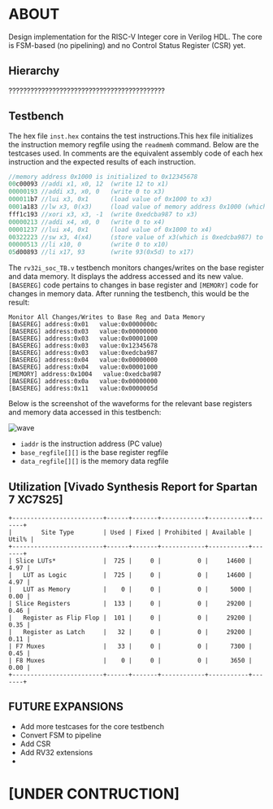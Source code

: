 # ABOUT
Design implementation for the RISC-V Integer core in Verilog HDL. The core is FSM-based (no pipelining) and no Control Status Register (CSR) yet.
 
## Hierarchy   
???????????????????????????????????????????  

## Testbench
The hex file `inst.hex` contains the test instructions.This hex file initializes the instruction memory regfile using the `readmemh` command. Below are the testcases used. In comments are the equivalent assembly code of each hex instruction and the expected results of each instruction.

```verilog
//memory address 0x1000 is initialized to 0x12345678
00c00093 //addi x1, x0, 12  (write 12 to x1)
00000193 //addi x3, x0, 0   (write 0 to x3)
000011b7 //lui x3, 0x1      (load value of 0x1000 to x3)
0001a183 //lw x3, 0(x3)     (load value of memory address 0x1000 (which is 0x12345678) to x3) 
fff1c193 //xori x3, x3, -1  (write 0xedcba987 to x3)
00000213 //addi x4, x0, 0   (write 0 to x4)
00001237 //lui x4, 0x1      (load value of 0x1000 to x4)
00322223 //sw x3, 4(x4)     (store value of x3(which is 0xedcba987) to memory address 0x1000+4 or 0x1004
00000513 //li x10, 0        (write 0 to x10)
05d00893 //li x17, 93       (write 93(0x5d) to x17)
```
The `rv32i_soc_TB.v` testbench monitors changes/writes on the base register and data memory. It displays the address accessed and its new value. `[BASEREG]` code pertains to changes in base register and `[MEMORY]` code for changes in memory data. After running the testbench, this would be the result:
```
Monitor All Changes/Writes to Base Reg and Data Memory
[BASEREG] address:0x01   value:0x0000000c
[BASEREG] address:0x03   value:0x00000000
[BASEREG] address:0x03   value:0x00001000
[BASEREG] address:0x03   value:0x12345678
[BASEREG] address:0x03   value:0xedcba987
[BASEREG] address:0x04   value:0x00000000
[BASEREG] address:0x04   value:0x00001000
[MEMORY] address:0x1004   value:0xedcba987
[BASEREG] address:0x0a   value:0x00000000
[BASEREG] address:0x11   value:0x0000005d
```
Below is the screenshot of the waveforms for the relevant base registers and memory data accessed in this testbench:  

![wave](https://user-images.githubusercontent.com/87559347/156799580-2dc78eed-1ef1-4cf0-a64a-b182b0725628.png)  
 - `iaddr` is the instruction address (PC value)  
 - `base_regfile[][]` is the base register regfile  
 - `data_regfile[][]` is the memory data regfile  

## Utilization [Vivado Synthesis Report for Spartan 7 XC7S25]  
```
+-------------------------+------+-------+------------+-----------+-------+  
|        Site Type        | Used | Fixed | Prohibited | Available | Util% |  
+-------------------------+------+-------+------------+-----------+-------+  
| Slice LUTs*             |  725 |     0 |          0 |     14600 |  4.97 |  
|   LUT as Logic          |  725 |     0 |          0 |     14600 |  4.97 |  
|   LUT as Memory         |    0 |     0 |          0 |      5000 |  0.00 |  
| Slice Registers         |  133 |     0 |          0 |     29200 |  0.46 |   
|   Register as Flip Flop |  101 |     0 |          0 |     29200 |  0.35 |  
|   Register as Latch     |   32 |     0 |          0 |     29200 |  0.11 |  
| F7 Muxes                |   33 |     0 |          0 |      7300 |  0.45 |  
| F8 Muxes                |    0 |     0 |          0 |      3650 |  0.00 |  
+-------------------------+------+-------+------------+-----------+-------+  
```

## FUTURE EXPANSIONS
 - Add more testcases for the core testbench  
 - Convert FSM to pipeline   
 - Add CSR
 - Add RV32 extensions
 - 
# [UNDER CONTRUCTION]
